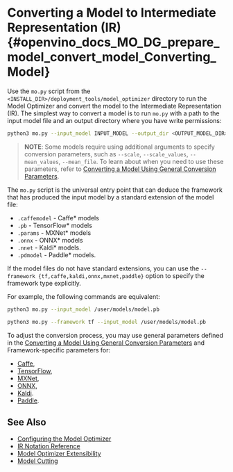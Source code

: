 # Converting a Model to Intermediate Representation (IR)  {#openvino_docs_MO_DG_prepare_model_convert_model_Converting_Model}

Use the <code>mo.py</code> script from the `<INSTALL_DIR>/deployment_tools/model_optimizer` directory to run the Model Optimizer and convert the model to the Intermediate Representation (IR). 
The simplest way to convert a model is to run <code>mo.py</code> with a path to the input model file and an output directory where you have write permissions:
```sh
python3 mo.py --input_model INPUT_MODEL --output_dir <OUTPUT_MODEL_DIR>
```

> **NOTE**: Some models require using additional arguments to specify conversion parameters, such as `--scale`, `--scale_values`, `--mean_values`, `--mean_file`. To learn about when you need to use these parameters, refer to [Converting a Model Using General Conversion Parameters](Converting_Model_General.md).

The <code>mo.py</code> script is the universal entry point that can deduce the framework that has produced the input model by a standard extension of the model file:

* `.caffemodel` - Caffe\* models
* `.pb` - TensorFlow\* models
* `.params` - MXNet\* models
* `.onnx` - ONNX\* models
* `.nnet` - Kaldi\* models.
* `.pdmodel` - Paddle\* models.

If the model files do not have standard extensions, you can use the ``--framework {tf,caffe,kaldi,onnx,mxnet,paddle}`` option to specify the framework type explicitly. 

For example, the following commands are equivalent: 
```sh
python3 mo.py --input_model /user/models/model.pb
```
```sh
python3 mo.py --framework tf --input_model /user/models/model.pb
```

To adjust the conversion process, you may use general parameters defined in the [Converting a Model Using General Conversion Parameters](Converting_Model_General.md) and 
Framework-specific parameters for:
* [Caffe](Convert_Model_From_Caffe.md),
* [TensorFlow](Convert_Model_From_TensorFlow.md),
* [MXNet](Convert_Model_From_MxNet.md),
* [ONNX](Convert_Model_From_ONNX.md),
* [Kaldi](Convert_Model_From_Kaldi.md).
* [Paddle](Convert_Model_From_Paddle.md).


## See Also
* [Configuring the Model Optimizer](../Config_Model_Optimizer.md)
* [IR Notation Reference](../../IR_and_opsets.md)
* [Model Optimizer Extensibility](../customize_model_optimizer/Customize_Model_Optimizer.md)
* [Model Cutting](Cutting_Model.md)
